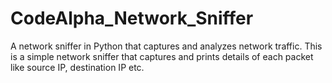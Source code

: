 # CodeAlpha_Network_Sniffer
A network sniffer in Python that captures and analyzes network traffic.
This is a simple network sniffer that captures and prints details of each packet like source IP, destination IP etc.
